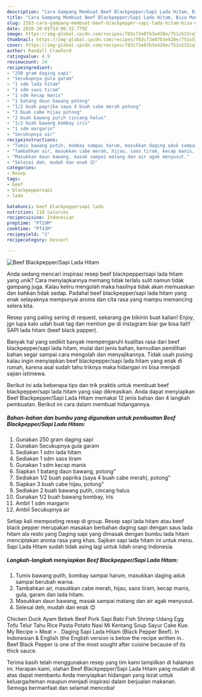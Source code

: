 ```yaml
---
description: "Cara Gampang Membuat Beef Blackpepper/Sapi Lada Hitam, Bisa Manjain Lidah"
title: "Cara Gampang Membuat Beef Blackpepper/Sapi Lada Hitam, Bisa Manjain Lidah"
slug: 2163-cara-gampang-membuat-beef-blackpepper-sapi-lada-hitam-bisa-manjain-lidah
date: 2020-10-01T14:06:32.779Z
image: https://img-global.cpcdn.com/recipes/f83cf2e07b3e428e/751x532cq70/beef-blackpeppersapi-lada-hitam-foto-resep-utama.jpg
thumbnail: https://img-global.cpcdn.com/recipes/f83cf2e07b3e428e/751x532cq70/beef-blackpeppersapi-lada-hitam-foto-resep-utama.jpg
cover: https://img-global.cpcdn.com/recipes/f83cf2e07b3e428e/751x532cq70/beef-blackpeppersapi-lada-hitam-foto-resep-utama.jpg
author: Randall Crawford
ratingvalue: 4.9
reviewcount: 14
recipeingredient:
- "250 gram daging sapi"
- "Secukupnya gula garam"
- "1 sdm lada hitam"
- "1 sdm saos tiram"
- "1 sdm kecap manis"
- "1 batang daun bawang potong"
- "1/2 buah paprika saya 4 buah cabe merah potong"
- "3 buah cabe hijau potong"
- "2 buah bawang putih cincang halus"
- "1/2 buah bawang bombay iris"
- "1 sdm margarin"
- "Secukupnya air"
recipeinstructions:
- "Tumis bawang putih, bombay sampai harum, masukkan daging aduk sampai berubah warna."
- "Tambahkan air, masukkan cabe merah, hijau, saos tiram, kecap manis, gula, garam dan lada hitam."
- "Masukkan daun bawang, masak sampai matang dan air agak menyusut."
- "Selesai deh, mudah dan enak 😊"
categories:
- Resep
tags:
- beef
- blackpeppersapi
- lada

katakunci: beef blackpeppersapi lada 
nutrition: 110 calories
recipecuisine: Indonesian
preptime: "PT19M"
cooktime: "PT43M"
recipeyield: "2"
recipecategory: Dessert

---
```



![Beef Blackpepper/Sapi Lada Hitam](https://img-global.cpcdn.com/recipes/f83cf2e07b3e428e/751x532cq70/beef-blackpeppersapi-lada-hitam-foto-resep-utama.jpg)

Anda sedang mencari inspirasi resep beef blackpepper/sapi lada hitam yang unik? Cara menyiapkannya memang tidak terlalu sulit namun tidak gampang juga. Kalau keliru mengolah maka hasilnya tidak akan memuaskan dan bahkan tidak sedap. Padahal beef blackpepper/sapi lada hitam yang enak selayaknya mempunyai aroma dan cita rasa yang mampu memancing selera kita.

Resep yang paling sering di request, sekarang gw bikinin buat kalian! Enjoy, jgn lupa kalo udah buat tag dan mention gw di instagram biar gw bisa liat!! SAPI lada hitam (beef black papper).

Banyak hal yang sedikit banyak mempengaruhi kualitas rasa dari beef blackpepper/sapi lada hitam, mulai dari jenis bahan, kemudian pemilihan bahan segar sampai cara mengolah dan menyajikannya. Tidak usah pusing kalau ingin menyiapkan beef blackpepper/sapi lada hitam yang enak di rumah, karena asal sudah tahu triknya maka hidangan ini bisa menjadi sajian istimewa.


Berikut ini ada beberapa tips dan trik praktis untuk membuat beef blackpepper/sapi lada hitam yang siap dikreasikan. Anda dapat menyiapkan Beef Blackpepper/Sapi Lada Hitam memakai 12 jenis bahan dan 4 langkah pembuatan. Berikut ini cara dalam membuat hidangannya.

<!--inarticleads1-->

##### Bahan-bahan dan bumbu yang digunakan untuk pembuatan Beef Blackpepper/Sapi Lada Hitam:

1. Gunakan 250 gram daging sapi
1. Gunakan Secukupnya gula garam
1. Sediakan 1 sdm lada hitam
1. Sediakan 1 sdm saos tiram
1. Gunakan 1 sdm kecap manis
1. Siapkan 1 batang daun bawang, potong&#34;
1. Sediakan 1/2 buah paprika (saya 4 buah cabe merah), potong&#34;
1. Siapkan 3 buah cabe hijau, potong&#34;
1. Sediakan 2 buah bawang putih, cincang halus
1. Gunakan 1/2 buah bawang bombay, iris
1. Ambil 1 sdm margarin
1. Ambil Secukupnya air


Setiap kali memposting resep di group. Resep sapi lada hitam atau beef black pepper merupakan masakan berbahan daging sapi dengan saus lada hitam ala resto yang Daging sapi yang dimasak dengan bumbu lada hitam menciptakan aroma rasa yang khas. Sajikan sapi lada hitam ini untuk menu. Sapi Lada Hitam sudah tidak asing lagi untuk lidah orang Indonesia. 

<!--inarticleads2-->

##### Langkah-langkah menyiapkan Beef Blackpepper/Sapi Lada Hitam:

1. Tumis bawang putih, bombay sampai harum, masukkan daging aduk sampai berubah warna.
1. Tambahkan air, masukkan cabe merah, hijau, saos tiram, kecap manis, gula, garam dan lada hitam.
1. Masukkan daun bawang, masak sampai matang dan air agak menyusut.
1. Selesai deh, mudah dan enak 😊


Chicken Duck Ayam Bebek Beef Pork Sapi Babi Fish Shrimp Udang Egg Tofu Telur Tahu Rice Pasta Potato Nasi Mi Kentang Soup Sayur Cake Kue. My Recipe‎ &gt; ‎Meat‎ &gt; ‎. Daging Sapi Lada Hitam (Black Pepper Beef). In Indonesian &amp; English (the English version is below the recipe written in.. Beef Black Pepper is one of the most sought after cuisine because of its thick sauce. 

Terima kasih telah menggunakan resep yang tim kami tampilkan di halaman ini. Harapan kami, olahan Beef Blackpepper/Sapi Lada Hitam yang mudah di atas dapat membantu Anda menyiapkan hidangan yang lezat untuk keluarga/teman maupun menjadi inspirasi dalam berjualan makanan. Semoga bermanfaat dan selamat mencoba!
